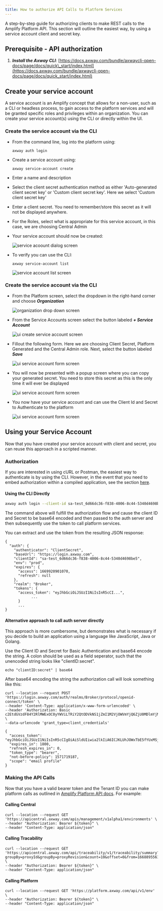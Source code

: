 ```yaml
---
title: How to authorize API Calls to Platform Services
---
```

A step-by-step guide for authorizing clients to make REST calls to the Amplify Platform API. This section will outline the easiest way, by using a service account client and secret key.

## Prerequisite - API authorization

1. ***Install the Axway CLI***: [https://docs.axway.com/bundle/axwaycli-open-docs/page/docs/quick\_start/index.html](https://docs.axway.com/bundle/axwaycli-open-docs/page/docs/quick_start/index.html)

## Create your service account

A service account is an Amplify concept that allows for a non-user, such as a CLI or headless process, to gain access to the platform services and will be granted specific roles and privileges within an organization. You can create your service account(s) using the CLI or directly within the UI.

### Create the service account via the CLI

* From the command line, log into the platform using:

  `axway auth login`

* Create a service account using:

  `axway service-account create`

* Enter a name and description

* Select the client secret authentication method as either 'Auto-generated client secret key' or 'Custom client secret key'. Here we select 'Custom client secret key'

* Enter a client secret. You need to remember/store this secret as it will not be displayed anywhere.

* For the Roles, select what is appropriate for this service account, in this case, we are choosing Central Admin

* Your service account should now be created:

  ![service acoount dialog screen](/Images/integration/create-service-account.png)

* To verify you can use the CLI:

  `axway service-account list`

  ![service account list screen](/Images/integration/service-account-list.png)

### Create the service account via the CLI

* From the Platform screen, select the dropdown in the right-hand corner and choose **_Organization_**

  ![organization drop down screen](/Images/integration/organization-drop-down.png)

* From the Service Accounts screen select the button labeled **_+ Service Account_**

  ![ui create service account screen](/Images/integration/ui-create-service-account.png)

* Fillout the following form. Here we are choosing Client Secret, Platform Generated and the Central Admin role. Next, select the button labeled **_Save_**

  ![ui service account form screen](/Images/integration/ui-service-account-form.png)

* You will now be presented with a popup screen where you can copy your generated secret. You need to store this secret as this is the only time it will ever be displayed

  ![ui service account form screen](/Images/integration/ui-service-account-secret.png)

* You now have your service account and can use the Client Id and Secret to Authenticate to the platform

  ![ui service account form screen](/Images/integration/ui-service-account-client-id.png)

## Using your Service Account

Now that you have created your service account with client and secret, you can reuse this approach in a scripted manner.

### Authorization

If you are interested in using cURL or Postman, the easiest way to authenticate is by using the CLI. However, in the event that you need to embed authorization within a compiled application, see the section [here](#alternative-approach-to-call-auth-server-directly).

#### Using the CLI Directly


```sh
axway auth login --client-id sa-test_6d66dc36-f838-4006-8c44-5340d4698be5 --client-secret c961d6f2-8596-4ec3-9aca-0b32f49bf328 --json
```


The command above will fulfill the authorization flow and cause the client ID and Secret to be base64 encoded and then passed to the auth server and then subsequently use the token to call platform services. 

You can extract and use the token from the resulting JSON response:

```
{
  "auth": {
    "authenticator": "ClientSecret",
    "baseUrl": "https://login.axway.com",
    "clientId": "sa-test_6d66dc36-f838-4006-8c44-5340d4698be5",
    "env": "prod",
    "expires": {
      "access": 1669920901070,
      "refresh": null
    },
    "realm": "Broker",
    "tokens": {
      "access_token": "eyJhbGciOiJSUzI1NiIsInR5cCI...",
            ...
      }
      ...
}
```

#### Alternative approach to call auth server directly

This approach is more cumbersome, but demonstrates what is necessary if you decide to build an application using a language like JavaScript, Java or Golang.  

Use the Client ID and Secret for Basic Authentication and base64 encode the string. A colon should be used as a field seperator, such that the unencoded string looks like "clientID:secret".  

```
echo "clientID:secret" | base64 
```

After base64 encoding the string the authorization call will look something like this:

```
curl --location --request POST 'https://login.axway.com/auth/realms/Broker/protocol/openid-connect/token' \
--header 'Content-Type: application/x-www-form-urlencoded' \
--header 'Authorization: Basic c2EtdGVzdF84Y2RlMWExOC0yYWViLTRiY2QtODVkNS1jZmI1M2VjOWVmYjQ6ZjU0MDlmYjMtYjNhZC00MjU3LWE4NjgtZTNmMzY4NGYxMmY1' \
--data-urlencode 'grant_type=client_credentials'
```

```
{
  "access_token": "eyJhbGciOiJSUzI1NiIsInR5cCIgOiAiSldUIiwia2lkIiA6ICJKLUhJOWxTbE5fYUxMSj...",
  "expires_in": 1800,
  "refresh_expires_in": 0,
  "token_type": "bearer",
  "not-before-policy": 1571719187,
  "scope": "email profile"
}
```

### Making the API Calls

Now that you have a valid bearer token and the Tenant ID you can make platform calls as outlined in [Amplify Platform API docs](https://docs.axway.com/category/api). For example:  

#### Calling Central  

```
curl --location --request GET 'https://apicentral.axway.com/apis/management/v1alpha1/environments' \
--header "Authorization: Bearer ${token}" \
--header "Content-Type: application/json" 
```

#### Calling Tracability

```
curl --location --request GET 'https://apicentral.axway.com/api/traceability/v1/traceability/summary?groupBy=proxyId&groupBy=proxyRevision&count=10&offset=0&from=1668895561864&to=1669500361864' \
--header "Authorization: Bearer ${token}" \
--header "Content-Type: application/json" 
```

#### Calling Platform

```
curl --location --request GET 'https://platform.axway.com/api/v1/env' \
--header "Authorization: Bearer ${token}" \
--header "Content-Type: application/json"
```